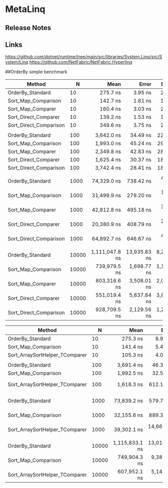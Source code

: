 # MetaLinq


## Release Notes

## Links
https://github.com/dotnet/runtime/tree/main/src/libraries/System.Linq/src/System/Linq
https://github.com/NetFabric/NetFabric.Hyperlinq

##OrderBy simple benchmark

|                 Method |     N |           Mean |        Error |      StdDev | Ratio | RatioSD |   Gen 0 |  Gen 1 | Allocated |
|----------------------- |------ |---------------:|-------------:|------------:|------:|--------:|--------:|-------:|----------:|
|       OrderBy_Standard |    10 |       275.7 ns |      3.95 ns |     2.61 ns |  1.00 |    0.00 |  0.0815 |      - |     512 B |
|    Sort_Map_Comparison |    10 |       142.7 ns |      1.81 ns |     1.20 ns |  0.52 |    0.01 |  0.0508 |      - |     320 B |
|      Sort_Map_Comparer |    10 |       160.4 ns |      3.03 ns |     2.01 ns |  0.58 |    0.01 |  0.0508 |      - |     320 B |
|   Sort_Direct_Comparer |    10 |       139.2 ns |      1.53 ns |     1.01 ns |  0.50 |    0.00 |  0.0267 |      - |     168 B |
| Sort_Direct_Comparison |    10 |       349.6 ns |      3.75 ns |     2.48 ns |  1.27 |    0.02 |  0.0405 |      - |     256 B |
|                        |       |                |              |             |       |         |         |        |           |
|       OrderBy_Standard |   100 |     3,642.0 ns |     34.49 ns |    22.82 ns |  1.00 |    0.00 |  0.4234 |      - |   2,672 B |
|    Sort_Map_Comparison |   100 |     1,993.0 ns |     45.24 ns |    29.92 ns |  0.55 |    0.01 |  0.2785 |      - |   1,760 B |
|      Sort_Map_Comparer |   100 |     2,349.8 ns |     42.83 ns |    28.33 ns |  0.65 |    0.01 |  0.2785 |      - |   1,760 B |
|   Sort_Direct_Comparer |   100 |     1,625.4 ns |     30.37 ns |    18.07 ns |  0.45 |    0.01 |  0.1984 |      - |   1,248 B |
| Sort_Direct_Comparison |   100 |     3,742.4 ns |     28.41 ns |    18.79 ns |  1.03 |    0.01 |  0.2098 |      - |   1,336 B |
|                        |       |                |              |             |       |         |         |        |           |
|       OrderBy_Standard |  1000 |    74,329.0 ns |    738.42 ns |   488.42 ns |  1.00 |    0.00 |  3.7842 | 0.1221 |  24,272 B |
|    Sort_Map_Comparison |  1000 |    31,499.9 ns |    279.20 ns |   166.15 ns |  0.42 |    0.00 |  2.5635 |      - |  16,160 B |
|      Sort_Map_Comparer |  1000 |    42,812.8 ns |    495.18 ns |   327.53 ns |  0.58 |    0.01 |  2.5635 |      - |  16,160 B |
|   Sort_Direct_Comparer |  1000 |    20,380.9 ns |    408.79 ns |   243.26 ns |  0.27 |    0.00 |  1.8921 |      - |  12,048 B |
| Sort_Direct_Comparison |  1000 |    64,892.7 ns |    646.67 ns |   427.73 ns |  0.87 |    0.01 |  1.8311 |      - |  12,136 B |
|                        |       |                |              |             |       |         |         |        |           |
|       OrderBy_Standard | 10000 | 1,111,047.8 ns | 13,935.83 ns | 8,292.99 ns |  1.00 |    0.00 | 37.1094 | 7.8125 | 240,273 B |
|    Sort_Map_Comparison | 10000 |   739,979.5 ns |  1,698.77 ns | 1,123.63 ns |  0.67 |    0.00 | 25.3906 | 2.9297 | 160,160 B |
|      Sort_Map_Comparer | 10000 |   803,316.6 ns |  3,508.01 ns | 2,087.56 ns |  0.72 |    0.01 | 25.3906 | 1.9531 | 160,160 B |
|   Sort_Direct_Comparer | 10000 |   551,019.4 ns |  5,837.84 ns | 3,861.37 ns |  0.50 |    0.01 | 18.5547 | 2.9297 | 120,048 B |
| Sort_Direct_Comparison | 10000 |   928,709.5 ns |  2,129.56 ns | 1,267.27 ns |  0.84 |    0.01 | 18.5547 | 1.9531 | 120,136 B |


|                         Method |     N |           Mean |        Error |      StdDev | Ratio | RatioSD |   Gen 0 |  Gen 1 | Allocated |
|------------------------------- |------ |---------------:|-------------:|------------:|------:|--------:|--------:|-------:|----------:|
|               OrderBy_Standard |    10 |       275.3 ns |      8.91 ns |     4.66 ns |  1.00 |    0.00 |  0.0815 |      - |     512 B |
|            Sort_Map_Comparison |    10 |       141.4 ns |      5.46 ns |     3.25 ns |  0.51 |    0.02 |  0.0508 |      - |     320 B |
| Sort_ArraySortHelper_TComparer |    10 |       105.3 ns |      4.01 ns |     2.65 ns |  0.38 |    0.01 |  0.0370 |      - |     232 B |
|                                |       |                |              |             |       |         |         |        |           |
|               OrderBy_Standard |   100 |     3,691.4 ns |     46.31 ns |    30.63 ns |  1.00 |    0.00 |  0.4234 |      - |   2,672 B |
|            Sort_Map_Comparison |   100 |     1,992.5 ns |     32.54 ns |    19.36 ns |  0.54 |    0.01 |  0.2785 |      - |   1,760 B |
| Sort_ArraySortHelper_TComparer |   100 |     1,618.3 ns |    612.10 ns |   404.87 ns |  0.44 |    0.11 |  0.2651 |      - |   1,672 B |
|                                |       |                |              |             |       |         |         |        |           |
|               OrderBy_Standard |  1000 |    73,839.2 ns |    579.79 ns |   345.03 ns |  1.00 |    0.00 |  3.7842 | 0.1221 |  24,272 B |
|            Sort_Map_Comparison |  1000 |    32,155.6 ns |    889.31 ns |   588.22 ns |  0.44 |    0.01 |  2.5635 |      - |  16,160 B |
| Sort_ArraySortHelper_TComparer |  1000 |    39,302.1 ns | 14,669.52 ns | 9,702.98 ns |  0.52 |    0.13 |  2.5330 |      - |  16,072 B |
|                                |       |                |              |             |       |         |         |        |           |
|               OrderBy_Standard | 10000 | 1,115,833.1 ns | 13,010.70 ns | 7,742.46 ns |  1.00 |    0.00 | 37.1094 | 7.8125 | 240,273 B |
|            Sort_Map_Comparison | 10000 |   749,904.3 ns |  9,388.20 ns | 5,586.76 ns |  0.67 |    0.01 | 25.3906 | 2.9297 | 160,160 B |
| Sort_ArraySortHelper_TComparer | 10000 |   607,952.1 ns |  5,145.62 ns | 3,403.51 ns |  0.55 |    0.01 | 24.4141 | 0.9766 | 160,072 B |